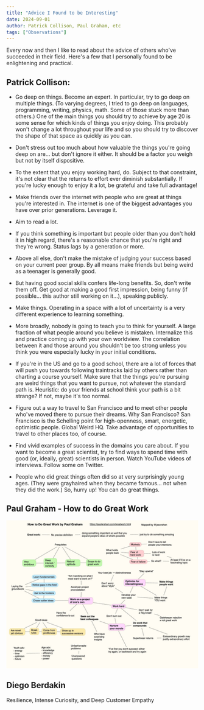 ```yaml
---
title: "Advice I Found to be Interesting"
date: 2024-09-01
author: Patrick Collison, Paul Graham, etc
tags: ["Observations"]
---
```

Every now and then I like to read about the advice of others who've succeeded in their field. Here's a few that I personally found to be enlightening and practical. 

## Patrick Collison: 

- Go deep on things. Become an expert. In particular, try to go deep on multiple things. (To varying degrees, I tried to go deep on languages, programming, writing, physics, math. Some of those stuck more than others.) One of the main things you should try to achieve by age 20 is some sense for which kinds of things you enjoy doing. This probably won't change a lot throughout your life and so you should try to discover the shape of that space as quickly as you can.

- Don't stress out too much about how valuable the things you're going deep on are... but don't ignore it either. It should be a factor you weigh but not by itself dispositive.

- To the extent that you enjoy working hard, do. Subject to that constraint, it's not clear that the returns to effort ever diminish substantially. If you're lucky enough to enjoy it a lot, be grateful and take full advantage!

- Make friends over the internet with people who are great at things you're interested in. The internet is one of the biggest advantages you have over prior generations. Leverage it.

- Aim to read a lot.

- If you think something is important but people older than you don't hold it in high regard, there's a reasonable chance that you're right and they're wrong. Status lags by a generation or more.

- Above all else, don't make the mistake of judging your success based on your current peer group. By all means make friends but being weird as a teenager is generally good.

- But having good social skills confers life-long benefits. So, don't write them off. Get good at making a good first impression, being funny (if possible... this author still working on it...), speaking publicly.

- Make things. Operating in a space with a lot of uncertainty is a very different experience to learning something. 

- More broadly, nobody is going to teach you to think for yourself. A large fraction of what people around you believe is mistaken. Internalize this and practice coming up with your own worldview. The correlation between it and those around you shouldn't be too strong unless you think you were especially lucky in your initial conditions.

- If you're in the US and go to a good school, there are a lot of forces that will push you towards following traintracks laid by others rather than charting a course yourself. Make sure that the things you're pursuing are weird things that you want to pursue, not whatever the standard path is. Heuristic: do your friends at school think your path is a bit strange? If not, maybe it's too normal.

- Figure out a way to travel to San Francisco and to meet other people who've moved there to pursue their dreams. Why San Francisco? San Francisco is the Schelling point for high-openness, smart, energetic, optimistic people. Global Weird HQ. Take advantage of opportunities to travel to other places too, of course.

- Find vivid examples of success in the domains you care about. If you want to become a great scientist, try to find ways to spend time with good (or, ideally, great) scientists in person. Watch YouTube videos of interviews. Follow some on Twitter.

- People who did great things often did so at very surprisingly young ages. (They were grayhaired when they became famous... not when they did the work.) So, hurry up! You can do great things.

## Paul Graham - How to do Great Work
![Great Work](/images/posts/advice/great_work.jpg)


## Diego Berdakin 

Resilience, Intense Curiosity, and Deep Customer Empathy
